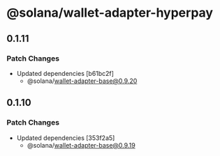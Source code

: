# @solana/wallet-adapter-hyperpay

## 0.1.11

### Patch Changes

-   Updated dependencies [b61bc2f]
    -   @solana/wallet-adapter-base@0.9.20

## 0.1.10

### Patch Changes

-   Updated dependencies [353f2a5]
    -   @solana/wallet-adapter-base@0.9.19
